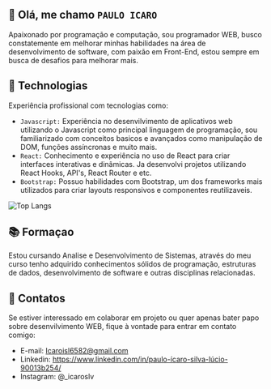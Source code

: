 ## 👋 Olá, me chamo ``PAULO ICARO``

Apaixonado por programação e computação, sou programador WEB, busco constatemente em melhorar minhas habilidades na área de desenvolvimento de software, com paixão em Front-End, estou sempre em busca de desafios para melhorar mais.

## 🚀 Technologias

Experiência profissional com tecnologias como:

- ``Javascript:`` Experiência no desenvilvimento de aplicativos web utilizando o Javascript como principal linguagem de programação, sou familiarizado com conceitos basicos e avançados como manipulação de DOM, funções assíncronas e muito mais.
- ``React:`` Conhecimento e experiência no uso de React para criar interfaces interativas e dinâmicas. Ja desenvolvi projetos utilizando React Hooks, API's, React Router e etc.
- ``Bootstrap:`` Possuo habilidades com Bootstrap, um dos frameworks mais utilizados para criar layouts responsivos e componentes reutilizaveis. 

![Top Langs](https://github-readme-stats.vercel.app/api/top-langs/?username=IcaroSLV&layout=compact&&bg_color=00000000&text_color=470fc6)

## 📚 Formaçao

Estou cursando Analise e Desenvolvimento de Sistemas, através do meu curso tenho adquirido conhecimentos sólidos de programação, estruturas de dados, desenvolvimento de software e outras disciplinas relacionadas.

## 📌 Contatos

Se estiver interessado em colaborar em projeto ou quer apenas bater papo sobre desenvilvimento WEB, fique à vontade para entrar em contato comigo:

- E-mail: Icaroisl6582@gmail.com
- Linkedin: https://www.linkedin.com/in/paulo-ícaro-silva-lúcio-90013b254/
- Instagram: @_icaroslv



